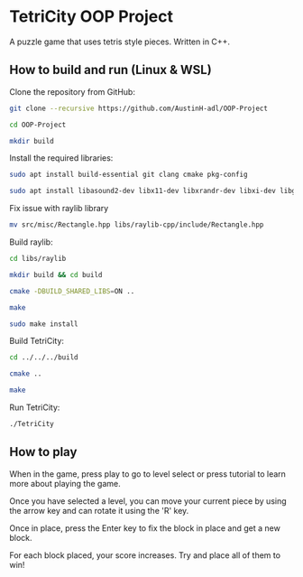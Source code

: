 # TetriCity OOP Project
A puzzle game that uses tetris style pieces. Written in C++.

## How to build and run (Linux & WSL)

Clone the repository from GitHub:
```bash
git clone --recursive https://github.com/AustinH-adl/OOP-Project
```
```bash
cd OOP-Project
```
```bash
mkdir build
```

Install the required libraries:
```bash
sudo apt install build-essential git clang cmake pkg-config
```
```bash
sudo apt install libasound2-dev libx11-dev libxrandr-dev libxi-dev libgl1-mesa-dev libglu1-mesa-dev libxcursor-dev libxinerama-dev libwayland-dev libxkbcommon-dev
```

Fix issue with raylib library
```bash
mv src/misc/Rectangle.hpp libs/raylib-cpp/include/Rectangle.hpp
```

Build raylib:
```bash
cd libs/raylib
```
```bash
mkdir build && cd build
```
```bash
cmake -DBUILD_SHARED_LIBS=ON ..
```
```bash
make
```
```bash
sudo make install
```

Build TetriCity:
```bash
cd ../../../build
```
```bash
cmake ..
```
```bash
make
```

Run TetriCity:
```bash
./TetriCity
```
## How to play
When in the game, press play to go to level select or press tutorial to learn more about playing the game.

Once you have selected a level, you can move your current piece by using the arrow key and can rotate it using the 'R' key.

Once in place, press the Enter key to fix the block in place and get a new block.

For each block placed, your score increases. Try and place all of them to win!
